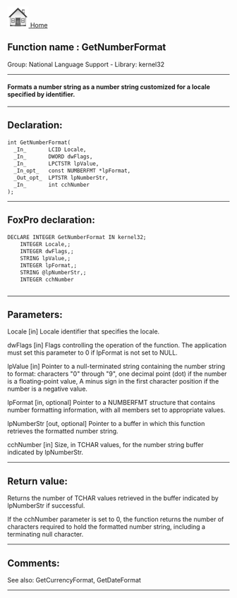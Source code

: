 [<img src="../../images/home.png"> Home ](https://github.com/VFPX/Win32API)  

## Function name : GetNumberFormat
Group: National Language Support - Library: kernel32    
***  


#### Formats a number string as a number string customized for a locale specified by identifier.
***  


## Declaration:
```foxpro  
int GetNumberFormat(
  _In_       LCID Locale,
  _In_       DWORD dwFlags,
  _In_       LPCTSTR lpValue,
  _In_opt_   const NUMBERFMT *lpFormat,
  _Out_opt_  LPTSTR lpNumberStr,
  _In_       int cchNumber
);  
```  
***  


## FoxPro declaration:
```foxpro  
DECLARE INTEGER GetNumberFormat IN kernel32;
	INTEGER Locale,;
	INTEGER dwFlags,;
	STRING lpValue,;
	INTEGER lpFormat,;
	STRING @lpNumberStr,;
	INTEGER cchNumber
  
```  
***  


## Parameters:
Locale [in]
Locale identifier that specifies the locale. 

dwFlags [in]
Flags controlling the operation of the function. The application must set this parameter to 0 if lpFormat is not set to NULL.

lpValue [in]
Pointer to a null-terminated string containing the number string to format: characters "0" through "9", one decimal point (dot) if the number is a floating-point value, A minus sign in the first character position if the number is a negative value.

lpFormat [in, optional]
Pointer to a NUMBERFMT structure that contains number formatting information, with all members set to appropriate values.

lpNumberStr [out, optional]
Pointer to a buffer in which this function retrieves the formatted number string.

cchNumber [in]
Size, in TCHAR values, for the number string buffer indicated by lpNumberStr.  
***  


## Return value:
Returns the number of TCHAR values retrieved in the buffer indicated by lpNumberStr if successful. 

If the cchNumber parameter is set to 0, the function returns the number of characters required to hold the formatted number string, including a terminating null character.  
***  


## Comments:
See also: GetCurrencyFormat, GetDateFormat   
  
***  

